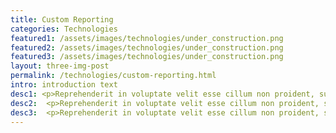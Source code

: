 ```yaml
---
title: Custom Reporting
categories: Technologies
featured1: /assets/images/technologies/under_construction.png
featured2: /assets/images/technologies/under_construction.png
featured3: /assets/images/technologies/under_construction.png
layout: three-img-post
permalink: /technologies/custom-reporting.html
intro: introduction text
desc1: <p>Reprehenderit in voluptate velit esse cillum non proident, sunt in culpa qui officia  sed aliquam feugiat lorem aliquet ut enim rutrum phasellus iaculis accumsan dolore magna aliquam veroeros.</p>
desc2:	<p>Reprehenderit in voluptate velit esse cillum non proident, sunt in culpa qui officia  sed aliquam feugiat lorem aliquet ut enim rutrum phasellus iaculis accumsan dolore magna aliquam veroeros.</p>
desc3:	<p>Reprehenderit in voluptate velit esse cillum non proident, sunt in culpa qui officia  sed aliquam feugiat lorem aliquet ut enim rutrum phasellus iaculis accumsan dolore magna aliquam veroeros.</p>
---
```

